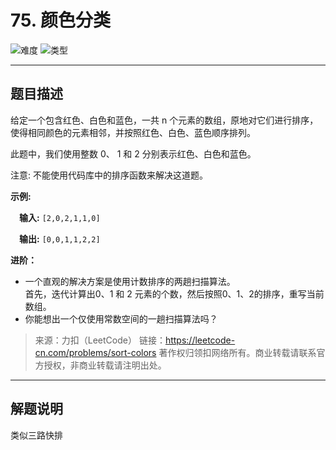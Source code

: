 # 75. 颜色分类

![难度](https://img.shields.io/badge/难度-中等-f0ad4e.svg?logo=leetcode&style=flat)  ![类型](https://img.shields.io/badge/类型-经典变形-violet.svg?style=flat)

---

## 题目描述

给定一个包含红色、白色和蓝色，一共 n 个元素的数组，原地对它们进行排序，使得相同颜色的元素相邻，并按照红色、白色、蓝色顺序排列。

此题中，我们使用整数 0、 1 和 2 分别表示红色、白色和蓝色。

注意:
不能使用代码库中的排序函数来解决这道题。

**示例:**

&emsp;**输入:** `[2,0,2,1,1,0]`

&emsp;**输出:** `[0,0,1,1,2,2]`

**进阶：**

- 一个直观的解决方案是使用计数排序的两趟扫描算法。  
首先，迭代计算出0、1 和 2 元素的个数，然后按照0、1、2的排序，重写当前数组。
- 你能想出一个仅使用常数空间的一趟扫描算法吗？

> 来源：力扣（LeetCode）
> 链接：https://leetcode-cn.com/problems/sort-colors
> 著作权归领扣网络所有。商业转载请联系官方授权，非商业转载请注明出处。

---

## 解题说明

类似三路快排